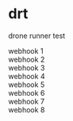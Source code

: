 # drt
drone runner test

webhook 1  
webhook 2  
webhook 3  
webhook 4  
webhook 5   
webhook 6   
webhook 7   
webhook 8   
